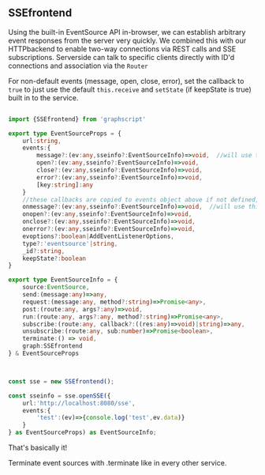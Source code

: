 ## SSEfrontend


Using the built-in EventSource API in-browser, we can establish arbitrary event responses from the server very quickly. We combined this with our HTTPbackend to enable two-way connections via REST calls and SSE subscriptions. Serverside can talk to specific clients directly with ID'd connections and association via the `Router`

For non-default events (message, open, close, error), set the callback to `true` to just use the default `this.receive` and `setState` (if keepState is true) built in to the service.
```ts

import {SSEfrontend} from 'graphscript'

export type EventSourceProps = {
    url:string,
    events:{
        message?:(ev:any,sseinfo?:EventSourceInfo)=>void,  //will use this.receive as default
        open?:(ev:any,sseinfo?:EventSourceInfo)=>void,
        close?:(ev:any,sseinfo?:EventSourceInfo)=>void,
        error?:(ev:any,sseinfo?:EventSourceInfo)=>void,
        [key:string]:any
    }
    //these callbacks are copied to events object above if not defined, just simpler
    onmessage?:(ev:any,sseinfo?:EventSourceInfo)=>void,  //will use this.receive as default
    onopen?:(ev:any,sseinfo?:EventSourceInfo)=>void,
    onclose?:(ev:any,sseinfo?:EventSourceInfo)=>void,
    onerror?:(ev:any,sseinfo?:EventSourceInfo)=>void,
    evoptions?:boolean|AddEventListenerOptions,
    type?:'eventsource'|string,
    _id?:string,
    keepState?:boolean
}

export type EventSourceInfo = {
    source:EventSource,
    send:(message:any)=>any,
    request:(message:any, method?:string)=>Promise<any>,
    post:(route:any, args?:any)=>void,
    run:(route:any, args?:any, method?:string)=>Promise<any>,
    subscribe:(route:any, callback?:((res:any)=>void)|string)=>any,
    unsubscribe:(route:any, sub:number)=>Promise<boolean>,
    terminate:() => void,
    graph:SSEfrontend
} & EventSourceProps



const sse = new SSEfrontend();

const sseinfo = sse.openSSE({
    url:'http://localhost:8080/sse',
    events:{
        'test':(ev)=>{console.log('test',ev.data)}
    }
} as EventSourceProps) as EventSourceInfo;


```

That's basically it!

Terminate event sources with .terminate like in every other service.